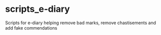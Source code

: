 # scripts_e-diary
Scripts for e-diary helping remove bad marks, remove chastisements and add fake commendations 
